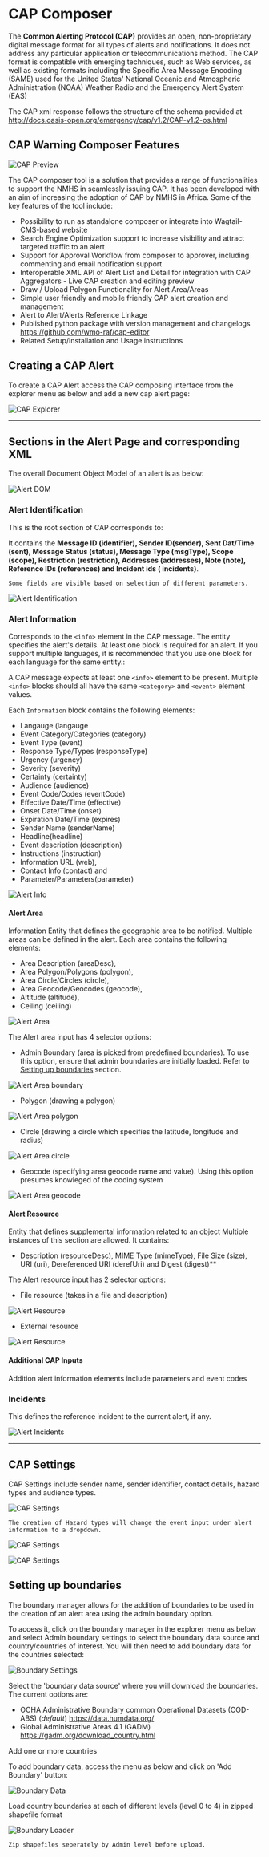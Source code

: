 # CAP Composer

The **Common Alerting Protocol (CAP)** provides an open, non-proprietary digital message format for all types of alerts
and notifications. It does not address any particular application or telecommunications method. The CAP format is
compatible with emerging techniques, such as Web services, as well as existing formats including the Specific Area
Message Encoding (SAME) used for the United States' National Oceanic and Atmospheric Administration (NOAA) Weather Radio
and the Emergency Alert System (EAS)

The CAP xml response follows the structure of the schema provided at
http://docs.oasis-open.org/emergency/cap/v1.2/CAP-v1.2-os.html

## CAP Warning Composer Features

![CAP Preview](../_static/images/cap/cap_preview.png "CAP Preview")

The CAP composer tool is a solution that provides a range of functionalities to support the NMHS in seamlessly issuing
CAP. It has been developed with an aim of increasing the adoption of CAP by NMHS in Africa. Some of the key features of
the tool include:

- Possibility to run as standalone composer or integrate into Wagtail-CMS-based website
- Search Engine Optimization support to increase visibility and attract targeted traffic to an alert
- Support for Approval Workflow from composer to approver, including commenting and email notification support
- Interoperable XML API of Alert List and Detail for integration with CAP Aggregators - Live CAP creation and editing
  preview
- Draw / Upload Polygon Functionality for Alert Area/Areas
- Simple user friendly and mobile friendly CAP alert creation and management
- Alert to Alert/Alerts Reference Linkage
- Published python package with version management and changelogs https://github.com/wmo-raf/cap-editor
- Related Setup/Installation and Usage instructions

## Creating a CAP Alert

To create a CAP Alert access the CAP composing interface from the explorer menu as below and add a new cap alert page:

![CAP Explorer](../_static/images/cap/cap_explorer.png "CAP Explorer")

------------------------------------------------------------------------

## Sections in the Alert Page and corresponding XML

The overall Document Object Model of an alert is as below:

![Alert DOM](../_static/images/cap/dom.jpg "CAP Document Object Model")

### Alert Identification

This is the root section of CAP corresponds to:

It contains the **Message ID (identifier), Sender ID(sender), Sent Dat/Time (sent), Message Status (status), Message
Type (msgType), Scope
(scope), Restriction (restriction), Addresses (addresses), Note (note), Reference IDs (references) and Incident ids (
incidents)**.

```{note}
Some fields are visible based on selection of different parameters.
```

![Alert Identification](../_static/images/cap/alert_identification.png "Alert Identification section")

### Alert Information

Corresponds to the `<info>` element in the CAP message. The <info> entity specifies the alert's details. At least
one <info> block is required for an alert. If you support multiple languages, it is recommended that you use one <info>
block for each language for the same <alert> entity.:

A CAP message expects at least one `<info>` element to be present. Multiple `<info>` blocks should all have the
same `<category>` and `<event>` element values.

Each `Information` block contains the following elements:

- Langauge (langauge
- Event Category/Categories (category)
- Event Type (event)
- Response Type/Types (responseType)
- Urgency (urgency)
- Severity (severity)
- Certainty (certainty)
- Audience (audience)
- Event Code/Codes (eventCode)
- Effective Date/Time (effective)
- Onset Date/Time (onset)
- Expiration Date/Time (expires)
- Sender Name (senderName)
- Headline(headline)
- Event description (description)
- Instructions (instruction)
- Information URL (web),
- Contact Info (contact) and
- Parameter/Parameters(parameter)

![Alert Info](../_static/images/cap/alert_info.png "Alert Info")

#### Alert Area

Information Entity that defines the geographic area to be notified. Multiple areas can be defined in the alert. Each
area contains the following elements:

- Area Description (areaDesc),
- Area Polygon/Polygons (polygon),
- Area Circle/Circles (circle),
- Area Geocode/Geocodes (geocode),
- Altitude (altitude),
- Ceiling (ceiling)

![Alert Area](../_static/images/cap/alert_area_options.png "Alert Area section")

The Alert area input has 4 selector options:

- Admin Boundary (area is picked from predefined boundaries). To use this option, ensure that admin boundaries are
  initially loaded. Refer to [Setting up boundaries](#setting-up-boundaries) section.

![Alert Area boundary](../_static/images/cap/alert_area_boundary.png "Alert Area section")

- Polygon (drawing a polygon)

![Alert Area polygon](../_static/images/cap/alert_area_polygon.png "Alert Area section")

- Circle (drawing a circle which specifies the latitude, longitude and radius)

![Alert Area circle](../_static/images/cap/alert_area_circle.png "Alert Area section")

- Geocode (specifying area geocode name and value). Using this option presumes knowleged of the coding system

![Alert Area geocode](../_static/images/cap/alert_area_geocode.png "Alert Area section")

#### Alert Resource

Entity that defines supplemental information related to an <info> object Multiple instances of this section are allowed.
It contains:

- Description (resourceDesc), MIME Type (mimeType), File Size (size), URI (uri), Dereferenced URI (derefUri) and
  Digest (digest)**

The Alert resource input has 2 selector options:

- File resource (takes in a file and description)

![Alert Resource](../_static/images/cap/alert_resource_file.png "Alert Resource section")

- External resource

![Alert Resource](../_static/images/cap/alert_resource_external.png "Alert Resource section")

#### Additional CAP Inputs

Addition alert information elements include parameters and event codes

### Incidents

This defines the reference incident to the current alert, if any.

![Alert Incidents](../_static/images/cap/alert_incidents.png "Alert Incidents section")

---

## CAP Settings

CAP Settings include sender name, sender identifier, contact details, hazard types and audience types.

![CAP Settings](../_static/images/cap/cap_settings.png "CAP Settings")

```{note}
The creation of Hazard types will change the event input under alert information to a dropdown.
```

![CAP Settings](../_static/images/cap/alert_hazard_types.png "CAP Settings")

![CAP Settings](../_static/images/cap/alert_hazard_input.png "CAP Settings")

## Setting up boundaries

The boundary manager allows for the addition of boundaries to be used in the creation of an alert area using the admin
boundary option.

To access it, click on the boundary manager in the explorer menu as below and select Admin boundary settings to select
the boundary data source and country/countries of interest. You will then need to add boundary data for the countries
selected:

![Boundary Settings](../_static/images/cap/boundary_settings_menu.png "Boundary Settings")

Select the 'boundary data source' where you will download the boundaries. The current options are:

- OCHA Administrative Boundary common Operational Datasets (COD-ABS) (*default*) https://data.humdata.org/
- Global Administrative Areas 4.1 (GADM) https://gadm.org/download_country.html

Add one or more countries

To add boundary data, access the menu as below and click on 'Add Boundary' button:

![Boundary Data](../_static/images/cap/add_boundary.png "Boundary Data")

Load country boundaries at each of different levels (level 0 to 4) in zipped shapefile format

![Boundary Loader](../_static/images/cap/boundary_loader.png "Boundary Loader")

```{note}
Zip shapefiles seperately by Admin level before upload. 
```